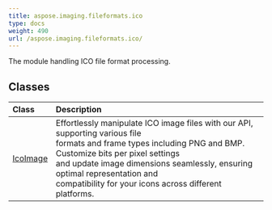```yaml
---
title: aspose.imaging.fileformats.ico
type: docs
weight: 490
url: /aspose.imaging.fileformats.ico/
---
```



The module handling ICO file format processing.

## **Classes**
| **Class** | **Description** |
| :- | :- |
| [IcoImage](/imaging/python-net/aspose.imaging.fileformats.ico/icoimage/) | Effortlessly manipulate ICO image files with our API, supporting various file<br/>            formats and frame types including PNG and BMP. Customize bits per pixel settings<br/>            and update image dimensions seamlessly, ensuring optimal representation and<br/>            compatibility for your icons across different platforms. |
